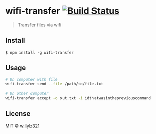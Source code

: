 # wifi-transfer [![Build Status](https://travis-ci.org/willyb321/wifi-transfer.svg?branch=master)](https://travis-ci.org/willyb321/wifi-transfer)

> Transfer files via wifi


## Install

```
$ npm install -g wifi-transfer
```


## Usage

```bash
# On computer with file
wifi-transfer send --file /path/to/file.txt

# On other computer
wifi-transfer accept -o out.txt -i idthatwasinthepreviouscommand
```


## License

MIT © [willyb321](https://williamblythe.info)
